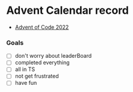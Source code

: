 # Advent Calendar record

- [Advent of Code 2022](https://adventofcode.com/2022/about)

### Goals

- [ ] don't worry about leaderBoard
- [ ] completed everything
- [ ] all in TS
- [ ] not get frustrated
- [ ] have fun
